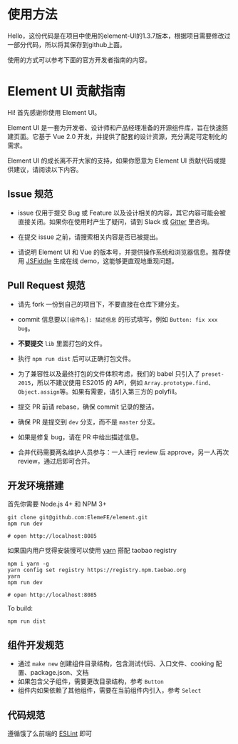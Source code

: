 # 使用方法

Hello，这份代码是在项目中使用的element-UI的1.3.7版本，根据项目需要修改过一部分代码，所以将其保存到github上面。

使用的方式可以参考下面的官方开发者指南的内容。

# Element UI 贡献指南

Hi! 首先感谢你使用 Element UI。

Element UI 是一套为开发者、设计师和产品经理准备的开源组件库，旨在快速搭建页面。它基于 Vue 2.0 开发，并提供了配套的设计资源，充分满足可定制化的需求。

Element UI 的成长离不开大家的支持，如果你愿意为 Element UI 贡献代码或提供建议，请阅读以下内容。

## Issue 规范
- issue 仅用于提交 Bug 或 Feature 以及设计相关的内容，其它内容可能会被直接关闭。如果你在使用时产生了疑问，请到 Slack 或 [Gitter](https://gitter.im/ElemeFE/element) 里咨询。

- 在提交 issue 之前，请搜索相关内容是否已被提出。

- 请说明 Element UI 和 Vue 的版本号，并提供操作系统和浏览器信息。推荐使用 [JSFiddle](https://jsfiddle.net/) 生成在线 demo，这能够更直观地重现问题。

## Pull Request 规范
- 请先 fork 一份到自己的项目下，不要直接在仓库下建分支。

- commit 信息要以`[组件名]: 描述信息` 的形式填写，例如 `Button: fix xxx bug`。

- **不要提交** `lib` 里面打包的文件。

- 执行 `npm run dist` 后可以正确打包文件。

- 为了兼容性以及最终打包的文件体积考虑，我们的 babel 只引入了 `preset-2015`，所以不建议使用 ES2015 的 API，例如 `Array.prototype.find`、`Object.assign`等。如果有需要，请引入第三方的 polyfill。

- 提交 PR 前请 rebase，确保 commit 记录的整洁。

- 确保 PR 是提交到 `dev` 分支，而不是 `master` 分支。

- 如果是修复 bug，请在 PR 中给出描述信息。

- 合并代码需要两名维护人员参与：一人进行 review 后 approve，另一人再次 review，通过后即可合并。

## 开发环境搭建
首先你需要 Node.js 4+ 和 NPM 3+
```shell
git clone git@github.com:ElemeFE/element.git
npm run dev

# open http://localhost:8085
```

如果国内用户觉得安装慢可以使用 [yarn](https://github.com/yarnpkg/yarn) 搭配 taobao registry
```shell
npm i yarn -g
yarn config set registry https://registry.npm.taobao.org
yarn
npm run dev

# open http://localhost:8085
```

To build:

```shell
npm run dist
```

## 组件开发规范
- 通过 `make new` 创建组件目录结构，包含测试代码、入口文件、cooking 配置、package.json、文档
- 如果包含父子组件，需要更改目录结构，参考 `Button`
- 组件内如果依赖了其他组件，需要在当前组件内引入，参考 `Select`

## 代码规范
遵循饿了么前端的 [ESLint](https://github.com/ElemeFE/eslint-config-elemefe) 即可
